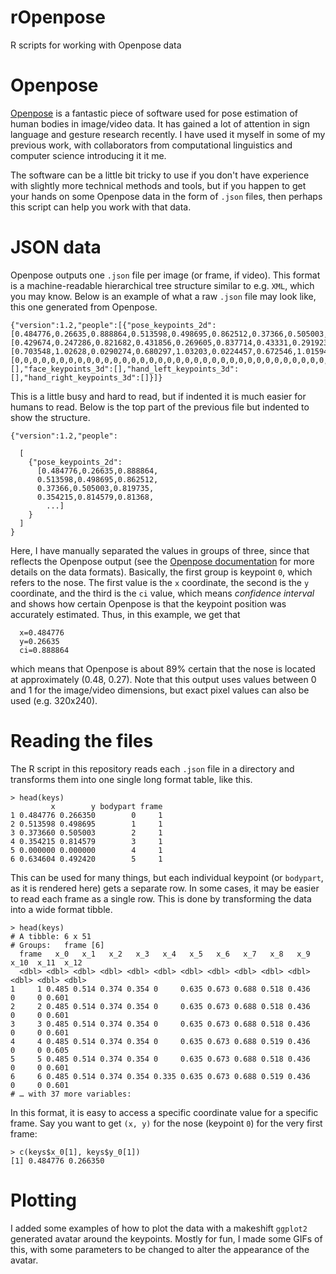 # rOpenpose
R scripts for working with Openpose data


# Openpose
[Openpose](https://github.com/CMU-Perceptual-Computing-Lab/openpose/blob/master/README.md) is a fantastic piece of software used for pose estimation of human bodies in image/video data. It has gained a lot of attention in sign language and gesture research recently. I have used it myself in some of my previous work, with collaborators from computational linguistics and computer science introducing it it me.

The software can be a little bit tricky to use if you don't have experience with slightly more technical methods and tools, but if you happen to get your hands on some Openpose data in the form of `.json` files, then perhaps this script can help you work with that data.

# JSON data
Openpose outputs one `.json` file per image (or frame, if video). This format is a machine-readable hierarchical tree structure similar to e.g. `XML`, which you may know. Below is an example of what a raw `.json` file may look like, this one generated from Openpose.

```
{"version":1.2,"people":[{"pose_keypoints_2d":[0.484776,0.26635,0.888864,0.513598,0.498695,0.862512,0.37366,0.505003,0.819735,0.354215,0.814579,0.81368,0,0,0,0.634604,0.49242,0.893202,0.67313,0.801499,0.875049,0.687583,1.01459,0.106705,0.518418,1.01446,0.173554,0.436293,1.0145,0.209211,0,0,0,0,0,0,0.600737,1.01448,0.210966,0,0,0,0,0,0,0.455769,0.234105,0.909734,0.5185,0.227986,0.976331,0.431598,0.28569,0.853877,0.562036,0.27947,0.951146,0,0,0,0,0,0,0,0,0,0,0,0,0,0,0,0,0,0],"face_keypoints_2d":[0.429674,0.247286,0.821682,0.431856,0.269605,0.837714,0.43331,0.291923,0.808108,0.438399,0.314242,0.788037,0.444215,0.33365,0.781932,0.451485,0.354998,0.77055,0.463118,0.369554,0.733813,0.479112,0.379257,0.810471,0.496561,0.380228,0.808284,0.514009,0.378287,0.764461,0.52855,0.365672,0.734319,0.54309,0.353057,0.733609,0.553268,0.33462,0.745657,0.558357,0.315212,0.734339,0.561266,0.292894,0.808568,0.561266,0.268634,0.800876,0.561266,0.244375,0.771205,0.439126,0.216234,0.866277,0.446396,0.20653,0.830789,0.456574,0.201678,0.947456,0.46748,0.201678,0.955243,0.477658,0.20653,0.867206,0.497288,0.202649,0.877945,0.507466,0.196826,0.856603,0.518371,0.193915,0.846824,0.52855,0.198767,0.771201,0.537274,0.209441,0.748339,0.487836,0.23176,0.860272,0.488563,0.244375,0.866484,0.48929,0.255049,0.92679,0.490017,0.264753,0.850179,0.479112,0.28416,0.856892,0.484928,0.286101,0.95299,0.491471,0.286101,0.984882,0.497288,0.28416,0.907035,0.503104,0.280279,0.894254,0.451485,0.237582,0.898252,0.457301,0.23273,0.940305,0.466026,0.23273,0.876616,0.471842,0.238553,0.831384,0.465299,0.240493,0.891729,0.457301,0.240493,0.967782,0.506012,0.23273,0.846213,0.512555,0.225938,0.862929,0.519825,0.225938,0.953254,0.526368,0.23273,0.972003,0.520552,0.234671,0.928373,0.513282,0.235642,0.877658,0.473296,0.322005,0.886162,0.479839,0.310361,0.983168,0.487836,0.303568,0.856777,0.493652,0.304538,0.836473,0.498015,0.302598,0.898414,0.508193,0.30842,0.900247,0.514736,0.317153,0.913772,0.50892,0.325887,0.911326,0.502377,0.331709,0.93155,0.495834,0.332679,0.907686,0.488563,0.332679,0.888446,0.479839,0.329768,0.876912,0.477658,0.320064,0.87534,0.488563,0.312301,0.82797,0.494379,0.312301,0.83155,0.500923,0.310361,0.849198,0.511828,0.317153,0.895586,0.50165,0.322005,0.821763,0.495107,0.322975,0.852344,0.488563,0.322005,0.82782,0.462391,0.234671,0.893625,0.515463,0.23079,0.909055],"hand_left_keypoints_2d":[0.703548,1.02628,0.0290274,0.680297,1.03203,0.0224457,0.672546,1.01594,0.0196746,0.664795,1.07111,0.0137579,0.688047,1.07111,0.00761758,0.662212,1.06996,0.0161054,0.672546,1.0918,0.00972549,0.683741,1.0941,0.00883762,0.702687,1.0964,0.0062458,0.657906,1.06996,0.00925856,0.68288,1.0941,0.00670404,0.687186,1.09525,0.00716413,0.68977,1.0941,0.00508804,0.652739,1.07111,0.00874699,0.688908,1.0964,0.00834783,0.690631,1.09755,0.00914332,0.695798,1.0964,0.00622155,0.724217,1.09755,0.0108499,0.722494,1.07456,0.00833941,0.706132,1.0987,0.00835385,0.713021,1.09525,0.0064826],"hand_right_keypoints_2d":[0,0,0,0,0,0,0,0,0,0,0,0,0,0,0,0,0,0,0,0,0,0,0,0,0,0,0,0,0,0,0,0,0,0,0,0,0,0,0,0,0,0,0,0,0,0,0,0,0,0,0,0,0,0,0,0,0,0,0,0,0,0,0],"pose_keypoints_3d":[],"face_keypoints_3d":[],"hand_left_keypoints_3d":[],"hand_right_keypoints_3d":[]}]}
```

This is a little busy and hard to read, but if indented it is much easier for humans to read. Below is the top part of the previous file but indented to show the structure.

```
{"version":1.2,"people":

  [
    {"pose_keypoints_2d":
      [0.484776,0.26635,0.888864,
      0.513598,0.498695,0.862512,
      0.37366,0.505003,0.819735,
      0.354215,0.814579,0.81368,
        ...]
    }
  ]
}
```

Here, I have manually separated the values in groups of three, since that reflects the Openpose output (see the [Openpose documentation](https://github.com/CMU-Perceptual-Computing-Lab/openpose/blob/master/doc/output.md) for more details on the data formats). Basically, the first group is keypoint `0`, which refers to the nose. The first value is the `x` coordinate, the second is the `y` coordinate, and the third is the `ci` value, which means _confidence interval_ and shows how certain Openpose is that the keypoint position was accurately estimated. Thus, in this example, we get that 
    
      x=0.484776
      y=0.26635
      ci=0.888864
      
which means that Openpose is about 89% certain that the nose is located at approximately (0.48, 0.27). Note that this output uses values between 0 and 1 for the image/video dimensions, but exact pixel values can also be used (e.g. 320x240).

# Reading the files
The R script in this repository reads each `.json` file in a directory and transforms them into one single long format table, like this.

```
> head(keys)
         x        y bodypart frame
1 0.484776 0.266350        0     1
2 0.513598 0.498695        1     1
3 0.373660 0.505003        2     1
4 0.354215 0.814579        3     1
5 0.000000 0.000000        4     1
6 0.634604 0.492420        5     1
```

This can be used for many things, but each individual keypoint (or `bodypart`, as it is rendered here) gets a separate row. In some cases, it may be easier to read each frame as a single row. This is done by transforming the data into a wide format tibble.

```
> head(keys)
# A tibble: 6 x 51
# Groups:   frame [6]
  frame   x_0   x_1   x_2   x_3   x_4   x_5   x_6   x_7   x_8   x_9  x_10  x_11  x_12
  <dbl> <dbl> <dbl> <dbl> <dbl> <dbl> <dbl> <dbl> <dbl> <dbl> <dbl> <dbl> <dbl> <dbl>
1     1 0.485 0.514 0.374 0.354 0     0.635 0.673 0.688 0.518 0.436     0     0 0.601
2     2 0.485 0.514 0.374 0.354 0     0.635 0.673 0.688 0.518 0.436     0     0 0.601
3     3 0.485 0.514 0.374 0.354 0     0.635 0.673 0.688 0.518 0.436     0     0 0.601
4     4 0.485 0.514 0.374 0.354 0     0.635 0.673 0.688 0.519 0.436     0     0 0.605
5     5 0.485 0.514 0.374 0.354 0     0.635 0.673 0.688 0.518 0.436     0     0 0.601
6     6 0.485 0.514 0.374 0.354 0.335 0.635 0.673 0.688 0.519 0.436     0     0 0.601
# … with 37 more variables:

```

In this format, it is easy to access a specific coordinate value for a specific frame. Say you want to get `(x, y)` for the nose (keypoint `0`) for the very first frame:

```
> c(keys$x_0[1], keys$y_0[1])
[1] 0.484776 0.266350
```

# Plotting
I added some examples of how to plot the data with a makeshift `ggplot2` generated avatar around the keypoints. Mostly for fun, I made some GIFs of this, with some parameters to be changed to alter the appearance of the avatar.

![]()
